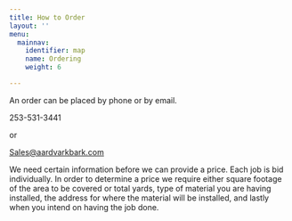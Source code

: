 ```yaml
---
title: How to Order
layout: ''
menu:
  mainnav:
    identifier: map
    name: Ordering
    weight: 6

---
```

An order can be placed by phone or by email.

253-531-3441

or 

[Sales@aardvarkbark.com ](sales@aardvarkbark.com)

We need certain information before we can provide a price. Each job is bid individually. In order to determine a price we require either square footage of the area to be covered or total yards, type of material you are having installed, the address for where the material will be installed, and lastly when you intend on having the job done. 